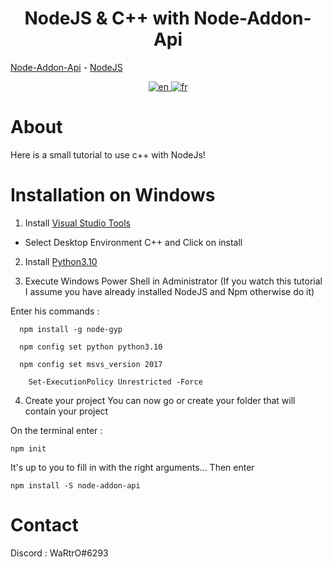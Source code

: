 <h1 align="center">NodeJS & C++ with Node-Addon-Api</h1>

[Node-Addon-Api](https://github.com/nodejs/node-addon-api/) - [NodeJS](https://nodejs.org/)

<div align="center">
  <a href="https://github.com/WaRtrO89/node-and-cpp/blob/main/README.md">
    <img src="https://user-images.githubusercontent.com/25512932/160092140-bee4eee1-e755-48b7-b220-1d94adf14e16.png" alt="en">
  </a>
  <a href="https://github.com/WaRtrO89/node-and-cpp/blob/main/README_FR.md">
    <img src="https://user-images.githubusercontent.com/25512932/160092152-0ab75363-b38b-4a91-a745-e2aeb6741b4e.png" alt="fr">
  </a>
</div>

# About

Here is a small tutorial to use c++ with NodeJs!

# Installation on Windows

1) Install [Visual Studio Tools](https://visualstudio.microsoft.com/downloads/)
  - Select Desktop Environment C++ and Click on install

2) Install [Python3.10](https://www.python.org/downloads/release/python-3100/)

3) Execute Windows Power Shell in Administrator
  (If you watch this tutorial I assume you have already installed NodeJS and Npm otherwise do it)
  
  Enter his commands :
  ```
    npm install -g node-gyp
  ```
  ```
    npm config set python python3.10
  ```
  ```
    npm config set msvs_version 2017
  ```
  ```
      Set-ExecutionPolicy Unrestricted -Force
  ```
4) Create your project
  You can now go or create your folder that will contain your project
  
  On the terminal enter :
  ```
  npm init
  ```
  It's up to you to fill in with the right arguments...
  Then enter
  ```
  npm install -S node-addon-api
  ```


# Contact

Discord : WaRtrO#6293
